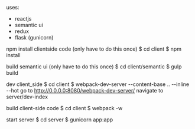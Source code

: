 uses:
- reactjs
- semantic ui
- redux
- flask (gunicorn)

npm install clientside code (only have to do this once)
$ cd client
$ npm install

build semantic ui (only have to do this once)
$ cd client/semantic
$ gulp build

dev client_side
$ cd client
$ webpack-dev-server --content-base .. --inline --hot
go to http://0.0.0.0:8080/webpack-dev-server/
navigate to server/dev-index

build client-side code
$ cd client
$ webpack -w

start server
$ cd server
$ gunicorn app:app
